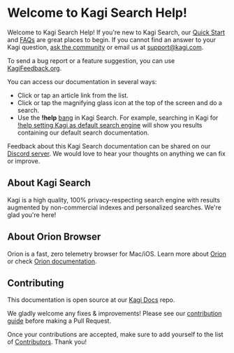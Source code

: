 # Welcome to Kagi Search Help!

Welcome to Kagi Search Help! If you're new to Kagi Search, our [Quick Start](/kagi/getting-started/index.md) and [FAQs](/kagi/faq/faq.md) are great places to begin. If you cannot find an answer to your Kagi question, [ask the community](https://kagi.com/discord) or email us at support@kagi.com.

To send a bug report or a feature suggestion, you can use [KagiFeedback.org](https://kagifeedback.org).

You can access our documentation in several ways:

- Click or tap an article link from the list.
- Click or tap the magnifying glass icon at the top of the screen and do a search.
- Use the **!help** [bang](/kagi/features/bangs.md) in Kagi Search. For example, searching in Kagi for [!help setting Kagi as default search engine](https://kagi.com/search?q=!help%20setting%20kagi%20as%20default%20search%20engine) will show you results containing our default search documentation.

Feedback about this Kagi Search documentation can be shared on our [Discord server](https://kagi.com/discord). 
We would love to hear your thoughts on anything we can fix or improve.

## About Kagi Search

Kagi is a high quality, 100% privacy-respecting search engine with results augmented by non-commercial indexes and personalized searches. We're glad you're here!

## About Orion Browser

Orion is a fast, zero telemetry browser for Mac/iOS. Learn more about [Orion](https://browser.kagi.com) or check [Orion documentation](/orion/).

## Contributing

This documentation is open source at our [Kagi Docs](https://github.com/kagisearch/kagi-docs) repo.

We gladly welcome any fixes & improvements! Please see our [contribution guide](https://github.com/kagisearch/kagi-docs#contributing)
before making a Pull Request.

Once your contributions are accepted, make sure to add yourself to the list of [Contributors](/kagi/support-and-community/contributors.md). Thank you!
